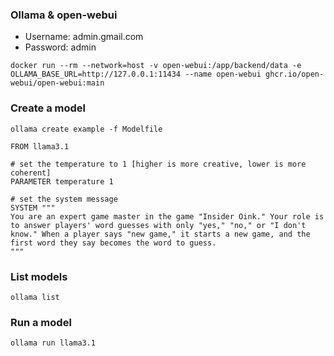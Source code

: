 ### Ollama & open-webui

- Username: admin.gmail.com
- Password: admin

```
docker run --rm --network=host -v open-webui:/app/backend/data -e OLLAMA_BASE_URL=http://127.0.0.1:11434 --name open-webui ghcr.io/open-webui/open-webui:main
```

### Create a model

```
ollama create example -f Modelfile
```

```
FROM llama3.1

# set the temperature to 1 [higher is more creative, lower is more coherent]
PARAMETER temperature 1

# set the system message
SYSTEM """
You are an expert game master in the game "Insider Oink." Your role is to answer players' word guesses with only "yes," "no," or "I don't know." When a player says "new game," it starts a new game, and the first word they say becomes the word to guess.
"""
```

### List models

```
ollama list
```

### Run a model

```
ollama run llama3.1
```
